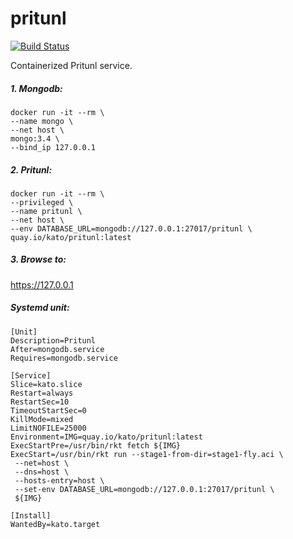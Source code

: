 # pritunl

[![Build Status](https://travis-ci.org/katosys/pritunl.svg?branch=master)](https://travis-ci.org/katosys/pritunl)

Containerized Pritunl service.

##### 1. Mongodb:

```
docker run -it --rm \
--name mongo \
--net host \
mongo:3.4 \
--bind_ip 127.0.0.1
```

##### 2. Pritunl:

```
docker run -it --rm \
--privileged \
--name pritunl \
--net host \
--env DATABASE_URL=mongodb://127.0.0.1:27017/pritunl \
quay.io/kato/pritunl:latest
```

##### 3. Browse to:

https://127.0.0.1

##### Systemd unit:

```
[Unit]
Description=Pritunl
After=mongodb.service
Requires=mongodb.service

[Service]
Slice=kato.slice
Restart=always
RestartSec=10
TimeoutStartSec=0
KillMode=mixed
LimitNOFILE=25000
Environment=IMG=quay.io/kato/pritunl:latest
ExecStartPre=/usr/bin/rkt fetch ${IMG}
ExecStart=/usr/bin/rkt run --stage1-from-dir=stage1-fly.aci \
 --net=host \
 --dns=host \
 --hosts-entry=host \
 --set-env DATABASE_URL=mongodb://127.0.0.1:27017/pritunl \
 ${IMG}

[Install]
WantedBy=kato.target
```
